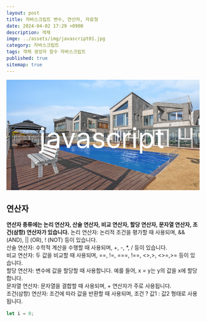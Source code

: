 ```yaml
---
layout: post
title: 자바스크립트 변수, 연산자, 자료형
date: 2024-04-02 17:29 +0900
description: 객체
imge: ../assets/img/javascript01.jpg
category: 자바스크립트
tags: 객체 생성자 함수 자바스크립트
published: true
sitemap: true
---
```


![이미지](/assets/img/javascript01.jpg)

## 연산자
<b>연산자 종류에는 논리 연산자, 산술 연산자, 비교 연산자, 할당 연산자, 문자열 연산자, 조건(삼항) 연산자가 있습니다.</b>
논리 연산자: 논리적 조건을 평가할 때 사용되며, && (AND), || (OR), ! (NOT) 등이 있습니다.<br>
산술 연산자: 수학적 계산을 수행할 때 사용되며, +, -, *, / 등이 있습니다.<br>
비교 연산자: 두 값을 비교할 때 사용되며, ==, !=, ===, !==, <>,>, <>=,>= 등이 있습니다.<br>
할당 연산자: 변수에 값을 할당할 때 사용합니다. 예를 들어, x = y는 y의 값을 x에 할당합니다.<br>
문자열 연산자: 문자열을 결합할 때 사용되며, + 연산자가 주로 사용됩니다.<br>
조건(삼항) 연산자: 조건에 따라 값을 반환할 때 사용되며, 조건 ? 값1 : 값2 형태로 사용됩니다.



````javascript
let i = 0;
````







